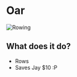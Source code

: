 # Oar
![Rowing](https://upload.wikimedia.org/wikipedia/commons/e/e6/DMURC_mens_8%2B_at_BUCS_Regatta_2010.png)

## What does it do?
  * Rows
  * Saves Jay $10 :P